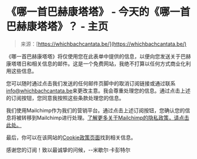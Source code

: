 <!--yml

category: 未分类

日期：2024-05-27 15:00:15

-->

# 《哪一首巴赫康塔塔》 - 今天的《哪一首巴赫康塔塔》？ - 主页

> 来源：[https://whichbachcantata.be/](https://whichbachcantata.be/)

《哪一首巴赫康塔塔》将仅使用您在此表单中提供的信息，以便向您发送关于巴赫康塔塔日和相关信息的邮件。这是一个免费网站，我绝不打算以任何方式商业化利用这些信息。

您可以随时通过点击我们发送的任何邮件页脚中的取消订阅链接或通过联系[info@whichbachcantata.be](mailto:info@whichbachcantata.be?subject=Privacy%20request)来更改主意。我会尊重处理您的信息。通过点击上述的订阅按钮，您同意我按照这些条款处理您的信息。

我们使用Mailchimp作为我们的营销平台。通过点击上述订阅按钮，您确认您的信息将被转移到Mailchimp进行处理。[了解更多关于Mailchimp的隐私政策，请点击此处。](https://mailchimp.com/legal/)

最后，你可以在该网站的[Cookie政策页面](../cookie-policy)找到相关信息。

感谢您的订阅！致以最诚挚的问候，--米歇尔·卡彭特尔
